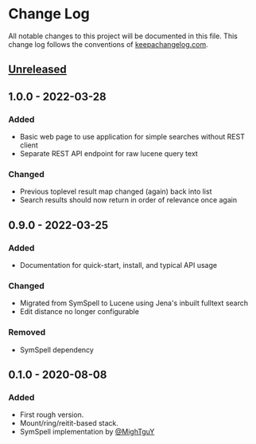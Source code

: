 # Change Log
All notable changes to this project will be documented in this file. This change log follows the conventions of [keepachangelog.com](http://keepachangelog.com/).

## [Unreleased]

## 1.0.0 - 2022-03-28

### Added
- Basic web page to use application for simple searches without REST client
- Separate REST API endpoint for raw lucene query text

### Changed
- Previous toplevel result map changed (again) back into list
- Search results should now return in order of relevance once again

## 0.9.0 - 2022-03-25

### Added
- Documentation for quick-start, install, and typical API usage

### Changed
- Migrated from SymSpell to Lucene using Jena's inbuilt fulltext search
- Edit distance no longer configurable

### Removed
- SymSpell dependency
## 0.1.0 - 2020-08-08
### Added
- First rough version.
- Mount/ring/reitit-based stack.
- SymSpell implementation by [@MighTguY ](https://github.com/MighTguY/customized-symspell/)

[Unreleased]: https://github.com/AberystwythSystemsBiology/sog/compare/v0.1.0...HEAD
[0.9.0]: https://github.com/AberystwythSystemsBiology/sog/releases/tag/v0.9.0
[0.1.0]: https://github.com/AberystwythSystemsBiology/sog/releases/tag/v0.1.0

